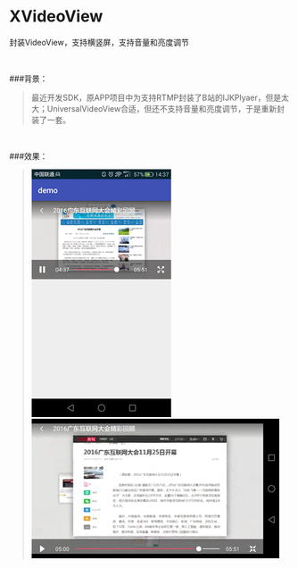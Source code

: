 # XVideoView
封装VideoView，支持横竖屏，支持音量和亮度调节

<br>

###背景：
>最近开发SDK，原APP项目中为支持RTMP封装了B站的IJKPlyaer，但是太大；UniversalVideoView合适，但还不支持音量和亮度调节，于是重新封装了一套。

<br>

###效果：
>![image](https://raw.githubusercontent.com/frendyxzc/XVideoView/master/screenshot/device-2016-12-08-142418.png)<br>
>![image](https://raw.githubusercontent.com/frendyxzc/XVideoView/master/screenshot/device-2016-12-08-142525.png)<br>